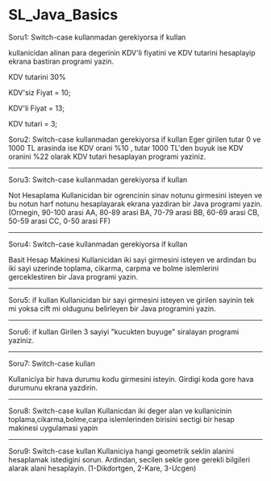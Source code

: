 # SL_Java_Basics

Soru1:
Switch-case kullanmadan gerekiyorsa if kullan

kullanicidan alinan para degerinin KDV'li fiyatini ve KDV tutarini hesaplayip ekrana bastiran programi yazin.

KDV tutarini 30% 

KDV'siz Fiyat = 10;

KDV'li Fiyat = 13;

KDV tutari = 3;

Soru2:
Switch-case kullanmadan gerekiyorsa if kullan
Eger girilen tutar 0 ve 1000 TL arasinda ise KDV orani %10 , tutar 1000 TL'den buyuk ise KDV oranini %22 olarak KDV tutari hesaplayan programi yaziniz.

----------------------

Soru3:
Switch-case kullanmadan gerekiyorsa if kullan

Not Hesaplama
Kullanicidan bir ogrencinin sinav notunu girmesini isteyen ve bu notun harf notunu hesaplayarak ekrana yazdiran bir Java programi yazin. (Ornegin, 90-100 arasi AA, 80-89 arasi BA, 70-79 arasi BB, 60-69 arasi CB, 50-59 arasi CC, 0-50 arasi FF)

----------------------

Soru4:
Switch-case kullanmadan gerekiyorsa if kullan

Basit Hesap Makinesi
Kullanicidan iki sayi girmesini isteyen ve ardindan bu iki sayi uzerinde toplama, cikarma, carpma ve bolme islemlerini gerceklestiren bir Java programi yazin.

----------------------

Soru5:
if kullan
Kullanicidan bir sayi girmesini isteyen ve girilen sayinin tek mi yoksa cift mi oldugunu belirleyen bir Java programini yazin.

----------------------

Soru6:
if kullan
Girilen 3 sayiyi "kucukten buyuge" siralayan programi yaziniz.

----------------------

Soru7:
Switch-case kullan

Kullaniciya bir hava durumu kodu girmesini isteyin. Girdigi koda gore hava durumunu ekrana yazdirin.

----------------------

Soru8:
Switch-case kullan
Kullanicdan iki deger alan ve kullanicinin toplama,cikarma,bolme,carpa islemlerinden birisini sectigi bir hesap makinesi uygulamasi yapin 

----------------------

Soru9:
Switch-case kullan
Kullaniciya hangi geometrik seklin alanini hesaplamak istedigini sorun. Ardindan, secilen sekle gore gerekli bilgileri alarak alani hesaplayin. (1-Dikdortgen, 2-Kare, 3-Ucgen)

